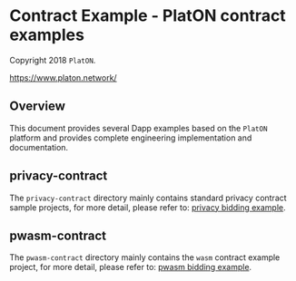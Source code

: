# Contract Example - PlatON contract examples

Copyright 2018 `PlatON`.

<https://www.platon.network/>

## Overview

This document provides several Dapp examples based on the `PlatON` platform and provides complete engineering implementation and documentation.

## privacy-contract

The `privacy-contract` directory mainly contains standard privacy contract sample projects, for more detail, please refer to: [privacy bidding example](https://github.com/PlatONnetwork/Contract-Example/tree/master/privacy-contract/bidding).

## pwasm-contract

The `pwasm-contract` directory mainly contains the `wasm` contract example project, for more detail, please refer to: [pwasm bidding example](https://github.com/PlatONnetwork/Contract-Example/tree/master/pwasm-contract/bidding).
